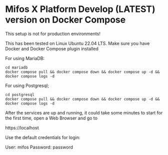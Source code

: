 # Mifos X Platform Develop (LATEST) version on Docker Compose

This setup is not for production environments!

This has been tested on Linux Ubuntu 22.04 LTS. Make sure you have Docker and Docker Compose plugin installed

For using MariaDB:

```console
cd mariadb
docker compose pull && docker compose down && docker compose up -d && docker compose logs -d
```


For using Postgresql;

```console
cd postgresql
docker compose pull && docker compose down && docker compose up -d && docker compose logs -d
```

After the services are up and running, it could take some minutes to start for the first time, open a Web Browser and go to


https://localhost


Use the default credentials for login:

User: mifos
Password: password
